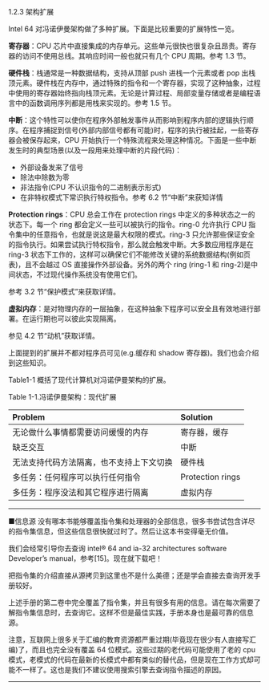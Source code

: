 1.2.3 架构扩展

Intel 64 对冯诺伊曼架构做了多种扩展。下面是比较重要的扩展特性一览。

**寄存器**：CPU 芯片中直接集成的内存单元。这些单元很快也很复杂且昂贵。寄存器的访问不使用总线。其响应时间一般也就只有几个 CPU 周期。参考 1.3 节。

**硬件栈**：栈通常是一种数据结构，支持从顶部 push 进栈一个元素或者 pop 出栈顶元素。硬件栈在内存中，通过特殊的指令和一个寄存器，实现了这种抽象，过程中使用的寄存器始终指向栈顶元素。无论是计算过程、局部变量存储或者是编程语言中的函数调用序列都是用栈来实现的。参考 1.5 节。

**中断**：这个特性可以使你在程序外部触发事件从而影响到程序内部的逻辑执行顺序。在程序捕捉到信号\(外部内部信号都有可能\)时，程序的执行被挂起，一些寄存器会被保存起来，CPU 开始执行一个特殊流程来处理这种情况。下面是一些中断发生时的典型场景\(以及一段用来处理中断的片段代码\)：

* 外部设备发来了信号
* 除法中除数为零
* 非法指令\(CPU 不认识指令的二进制表示形式\)
* 在非特权模式下常识执行特权指令。参考 6.2 节“中断”来获知详情

**Protection rings**：CPU 总会工作在 protection rings 中定义的多种状态之一的状态下。每一个 ring 都会定义一些可以被执行的指令。ring-0 允许执行 CPU 指令集中的任意指令，也就是说这是最大权限的模式。ring-3 只允许那些保证安全的指令执行。如果尝试执行特权指令，那么就会触发中断。大多数应用程序是在 ring-3 状态下工作的，这样可以确保它们不能修改关键的系统数据结构\(例如页表\)，且不会越过 OS 直接操作外部设备。另外的两个 ring \(ring-1 和 ring-2\)是中间状态，不过现代操作系统没有使用它们。

参考 3.2 节“保护模式”来获取详情。

**虚拟内存**：是对物理内存的一层抽象，在这种抽象下程序可以安全且有效地进行部署。在运行期也可以彼此实现隔离。

参见 4.2 节“动机”获取详情。

上面提到的扩展并不都对程序员可见\(e.g.缓存和 shadow 寄存器\)。我们也会介绍到这些知识。

Table1-1 概括了现代计算机对冯诺伊曼架构的扩展。

Table 1-1.冯诺伊曼架构：现代扩展

| Problem | Solution |
| :--- | :--- |
| 无论做什么事情都需要访问缓慢的内存 | 寄存器，缓存 |
| 缺乏交互 | 中断 |
| 无法支持代码方法隔离，也不支持上下文切换 | 硬件栈 |
| 多任务：任何程序可以执行任何指令 | Protection rings |
| 多任务：程序没法和其它程序进行隔离 | 虚拟内存 |



---

■信息源 没有哪本书能够覆盖指令集和处理器的全部信息，很多书尝试包含详尽的指令集信息，但这些信息很快就过时了。然后让这本书变得毫无价值。

我们会经常引导你去查询 intel® 64 and ia-32 architectures software Developer’s manual，参考\[15\]。现在就下载吧！

把指令集的介绍直接从源拷贝到这里也不是什么美德；还是学会直接去查询开发手册较好。

上述手册的第二卷中完全覆盖了指令集，并且有很多有用的信息。请在每次需要了解指令集信息时，去查询它。这样不但是最佳实践，手册本身也是最可靠的信息源。

注意，互联网上很多关于汇编的教育资源都严重过期\(毕竟现在很少有人直接写汇编\)了，而且也完全没有覆盖 64 位模式。这些过期的老代码可能使用了老的 cpu 模式，老模式的代码在最新的长模式中都有类似的替代品，但是现在工作方式却可能不一样了。这也是我们不建议使用搜索引擎去查询指令描述的原因。

---

 





